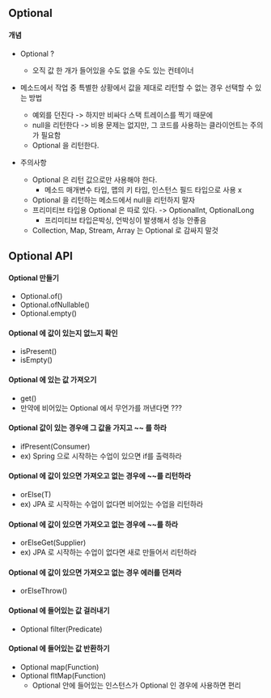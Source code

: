 ## Optional
#### 개념
- Optional ?
    - 오직 값 한 개가 들어있을 수도 없을 수도 있는 컨테이너
    
- 메소드에서 작업 중 특별한 상황에서 값을 제대로 리턴할 수 없는 경우 선택할 수 있는 방법
    - 예외를 던진다 -> 하지만 비싸다 스택 트레이스를 찍기 때문에
    - null을 리턴한다 -> 비용 문제는 없지만, 그 코드를 사용하는 클라이언트는 주의가 필요함
    - Optional 을 리턴한다.
    
- 주의사항
    - Optional 은 리턴 값으로만 사용해야 한다. 
      - 메소드 매개변수 타입, 맵의 키 타입, 인스턴스 필드 타입으로 사용 x
    - Optional 을 리턴하는 메소드에서 null을 리턴하지 말자
    - 프리미티브 타입용 Optional 은 따로 있다. -> OptionalInt, OptionalLong 
      - 프리미티브 타입은박싱, 언박싱이 발생해서 성능 안좋음
    - Collection, Map, Stream, Array 는 Optional 로 감싸지 말것
    
## Optional API
#### Optional 만들기
- Optional.of()
- Optional.ofNullable()
- Optional.empty()

#### Optional 에 값이 있는지 없느지 확인
- isPresent()
- isEmpty()

#### Optional 에 있는 값 가져오기
- get()
- 만약에 비어있는 Optional 에서 무언가를 꺼낸다면 ???

#### Optional 값이 있는 경우애 그 값을 가지고 ~~ 를 하라
- ifPresent(Consumer)
- ex) Spring 으로 시작하는 수업이 있으면 if를 출력하라

#### Optional 에 값이 있으면 가져오고 없는 경우에 ~~를 리턴하라
- orElse(T)
- ex) JPA 로 시작하는 수업이 없다면 비어있는 수업을 리턴하라

#### Optional 에 값이 있으면 가져오고 없는 경우에 ~~를 하라
- orElseGet(Supplier)
- ex) JPA 로 시작하는 수업이 없다면 새로 만들어서 리턴하라 

#### Optional 에 값이 있으면 가져오고 없는 경우 에러를 던져라
- orElseThrow()

#### Optional 에 들어있는 값 걸러내기
- Optional filter(Predicate)

#### Optional 에 들어있는 값 반환하기
- Optional map(Function)
- Optional fltMap(Function)
    - Optional 안에 들어있는 인스턴스가 Optional 인 경우에 사용하면 편리 
